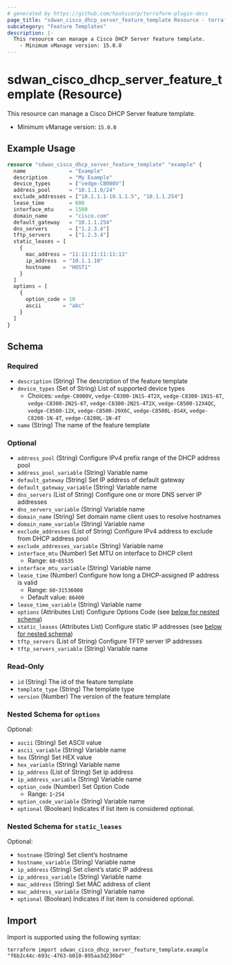 ```yaml
---
# generated by https://github.com/hashicorp/terraform-plugin-docs
page_title: "sdwan_cisco_dhcp_server_feature_template Resource - terraform-provider-sdwan"
subcategory: "Feature Templates"
description: |-
  This resource can manage a Cisco DHCP Server feature template.
    - Minimum vManage version: 15.0.0
---
```


# sdwan_cisco_dhcp_server_feature_template (Resource)

This resource can manage a Cisco DHCP Server feature template.
  - Minimum vManage version: `15.0.0`

## Example Usage

```terraform
resource "sdwan_cisco_dhcp_server_feature_template" "example" {
  name              = "Example"
  description       = "My Example"
  device_types      = ["vedge-C8000V"]
  address_pool      = "10.1.1.0/24"
  exclude_addresses = ["10.1.1.1-10.1.1.5", "10.1.1.254"]
  lease_time        = 600
  interface_mtu     = 1500
  domain_name       = "cisco.com"
  default_gateway   = "10.1.1.254"
  dns_servers       = ["1.2.3.4"]
  tftp_servers      = ["1.2.3.4"]
  static_leases = [
    {
      mac_address = "11:11:11:11:11:11"
      ip_address  = "10.1.1.10"
      hostname    = "HOST1"
    }
  ]
  options = [
    {
      option_code = 10
      ascii       = "abc"
    }
  ]
}
```

<!-- schema generated by tfplugindocs -->
## Schema

### Required

- `description` (String) The description of the feature template
- `device_types` (Set of String) List of supported device types
  - Choices: `vedge-C8000V`, `vedge-C8300-1N1S-4T2X`, `vedge-C8300-1N1S-6T`, `vedge-C8300-2N2S-6T`, `vedge-C8300-2N2S-4T2X`, `vedge-C8500-12X4QC`, `vedge-C8500-12X`, `vedge-C8500-20X6C`, `vedge-C8500L-8S4X`, `vedge-C8200-1N-4T`, `vedge-C8200L-1N-4T`
- `name` (String) The name of the feature template

### Optional

- `address_pool` (String) Configure IPv4 prefix range of the DHCP address pool
- `address_pool_variable` (String) Variable name
- `default_gateway` (String) Set IP address of default gateway
- `default_gateway_variable` (String) Variable name
- `dns_servers` (List of String) Configure one or more DNS server IP addresses
- `dns_servers_variable` (String) Variable name
- `domain_name` (String) Set domain name client uses to resolve hostnames
- `domain_name_variable` (String) Variable name
- `exclude_addresses` (List of String) Configure IPv4 address to exclude from DHCP address pool
- `exclude_addresses_variable` (String) Variable name
- `interface_mtu` (Number) Set MTU on interface to DHCP client
  - Range: `68`-`65535`
- `interface_mtu_variable` (String) Variable name
- `lease_time` (Number) Configure how long a DHCP-assigned IP address is valid
  - Range: `60`-`31536000`
  - Default value: `86400`
- `lease_time_variable` (String) Variable name
- `options` (Attributes List) Configure Options Code (see [below for nested schema](#nestedatt--options))
- `static_leases` (Attributes List) Configure static IP addresses (see [below for nested schema](#nestedatt--static_leases))
- `tftp_servers` (List of String) Configure TFTP server IP addresses
- `tftp_servers_variable` (String) Variable name

### Read-Only

- `id` (String) The id of the feature template
- `template_type` (String) The template type
- `version` (Number) The version of the feature template

<a id="nestedatt--options"></a>
### Nested Schema for `options`

Optional:

- `ascii` (String) Set ASCII value
- `ascii_variable` (String) Variable name
- `hex` (String) Set HEX value
- `hex_variable` (String) Variable name
- `ip_address` (List of String) Set ip address
- `ip_address_variable` (String) Variable name
- `option_code` (Number) Set Option Code
  - Range: `1`-`254`
- `option_code_variable` (String) Variable name
- `optional` (Boolean) Indicates if list item is considered optional.


<a id="nestedatt--static_leases"></a>
### Nested Schema for `static_leases`

Optional:

- `hostname` (String) Set client’s hostname
- `hostname_variable` (String) Variable name
- `ip_address` (String) Set client’s static IP address
- `ip_address_variable` (String) Variable name
- `mac_address` (String) Set MAC address of client
- `mac_address_variable` (String) Variable name
- `optional` (Boolean) Indicates if list item is considered optional.

## Import

Import is supported using the following syntax:

```shell
terraform import sdwan_cisco_dhcp_server_feature_template.example "f6b2c44c-693c-4763-b010-895aa3d236bd"
```
